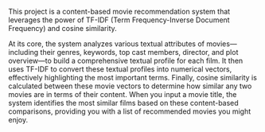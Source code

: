 This project is a content-based movie recommendation system that leverages the power of TF-IDF (Term Frequency-Inverse Document Frequency) and cosine similarity.

At its core, the system analyzes various textual attributes of movies—including their genres, keywords, top cast members, director, and plot overview—to build a comprehensive textual profile for each film. It then uses TF-IDF to convert these textual profiles into numerical vectors, effectively highlighting the most important terms. Finally, cosine similarity is calculated between these movie vectors to determine how similar any two movies are in terms of their content. When you input a movie title, the system identifies the most similar films based on these content-based comparisons, providing you with a list of recommended movies you might enjoy.
